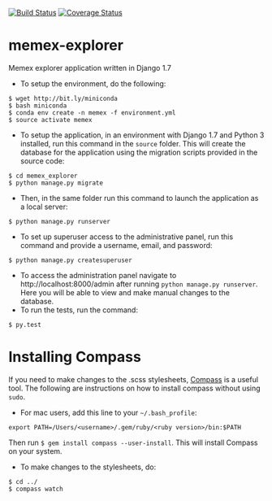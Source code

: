 [![Build Status](https://travis-ci.org/memex-explorer/memex-explorer.svg?branch=master)](https://travis-ci.org/memex-explorer/memex-explorer)
[![Coverage Status](https://coveralls.io/repos/ContinuumIO/memex-explorer/badge.svg?branch=memex-django)](https://coveralls.io/r/ContinuumIO/memex-explorer?branch=memex-django)

# memex-explorer
Memex explorer application written in Django 1.7
* To setup the environment, do the following:
```
$ wget http://bit.ly/miniconda
$ bash miniconda
$ conda env create -n memex -f environment.yml
$ source activate memex
```
* To setup the application, in an environment with Django 1.7 and Python 3 installed, run this command in the `source` folder. This will create the database for the application using the migration scripts provided in the source code:
```
$ cd memex_explorer
$ python manage.py migrate
```
* Then, in the same folder run this command to launch the application as a local server:
```
$ python manage.py runserver
```
* To set up superuser access to the administrative panel, run this command and provide a username, email, and password:
```
$ python manage.py createsuperuser
```
* To access the administration panel navigate to http://localhost:8000/admin after running `python manage.py runserver`. Here you will be able to view and make manual changes to the database.
* To run the tests, run the command:
```
$ py.test
```
# Installing Compass
If you need to make changes to the .scss stylesheets, [Compass](http://compass-style.org/) is a useful tool. The following are instructions on how to install compass without using `sudo`.
* For mac users, add this line to your `~/.bash_profile`:
```
export PATH=/Users/<username>/.gem/ruby/<ruby version>/bin:$PATH
```
Then run `$ gem install compass --user-install`. This will install Compass on your system.
* To make changes to the stylesheets, do:
```
$ cd ../
$ compass watch
```
